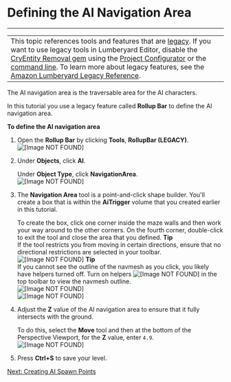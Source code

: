 # Defining the AI Navigation Area<a name="ai-navigation-area"></a>


****  

|  | 
| --- |
| This topic references tools and features that are [legacy](http://docs.aws.amazon.com/lumberyard/latest/userguide/ly-glos-chap.html#legacy)\. If you want to use legacy tools in Lumberyard Editor, disable the [CryEntity Removal gem](http://docs.aws.amazon.com/lumberyard/latest/userguide/gems-system-cryentity-removal-gem.html) using the [Project Configurator](http://docs.aws.amazon.com/lumberyard/latest/userguide/configurator-intro.html) or the [command line](http://docs.aws.amazon.com/lumberyard/latest/userguide/lmbr-exe.html)\. To learn more about legacy features, see the [Amazon Lumberyard Legacy Reference](http://docs.aws.amazon.com/lumberyard/latest/legacyreference/)\. | 

The AI navigation area is the traversable area for the AI characters\.

In this tutorial you use a legacy feature called **Rollup Bar** to define the AI navigation area\.

**To define the AI navigation area**

1. Open the **Rollup Bar** by clicking **Tools**, **RollupBar \(LEGACY\)**\.  
![\[Image NOT FOUND\]](http://docs.aws.amazon.com/lumberyard/latest/gettingstartedguide/images/ai-navigation-area-menu.png)

1. Under **Objects**, click **AI**\.

   Under **Object Type**, click **NavigationArea**\.  
![\[Image NOT FOUND\]](http://docs.aws.amazon.com/lumberyard/latest/gettingstartedguide/images/ai-navigation-area-object.png)

1. The **Navigation Area** tool is a point\-and\-click shape builder\. You'll create a box that is within the **AiTrigger** volume that you created earlier in this tutorial\.

   To create the box, click one corner inside the maze walls and then work your way around to the other corners\. On the fourth corner, double\-click to exit the tool and close the area that you defined\.
**Tip**  
If the tool restricts you from moving in certain directions, ensure that no directional restrictions are selected in your toolbar\.  
![\[Image NOT FOUND\]](http://docs.aws.amazon.com/lumberyard/latest/gettingstartedguide/images/ai-navigation-area-dimension.png)
**Tip**  
If you cannot see the outline of the navmesh as you click, you likely have helpers turned off\. Turn on helpers ![\[Image NOT FOUND\]](http://docs.aws.amazon.com/lumberyard/latest/gettingstartedguide/images/helper.png) in the top toolbar to view the navmesh outline\.  
![\[Image NOT FOUND\]](http://docs.aws.amazon.com/lumberyard/latest/gettingstartedguide/images/placing-character-controller-toggle.png)  
![\[Image NOT FOUND\]](http://docs.aws.amazon.com/lumberyard/latest/gettingstartedguide/images/ai-navigation-area-animated.gif)

1. Adjust the **Z** value of the AI navigation area to ensure that it fully intersects with the ground\.

   To do this, select the **Move** tool and then at the bottom of the Perspective Viewport, for the **Z** value, enter `4.9`\.  
![\[Image NOT FOUND\]](http://docs.aws.amazon.com/lumberyard/latest/gettingstartedguide/images/ai-navigation-area-height.png)

1. Press **Ctrl\+S** to save your level\.

[Next: Creating AI Spawn Points](ai-spawn-points.md)